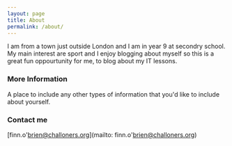 ```yaml
---
layout: page
title: About
permalink: /about/
---
```


I am from a town just outside London and I am in year 9 at secondry school. My main interest are sport and I enjoy blogging about myself so this is a great fun oppourtunity for me, to blog about my IT lessons.

### More Information

A place to include any other types of information that you'd like to include about yourself.

### Contact me

[finn.o'brien@challoners.org](mailto: finn.o'brien@challoners.org)
